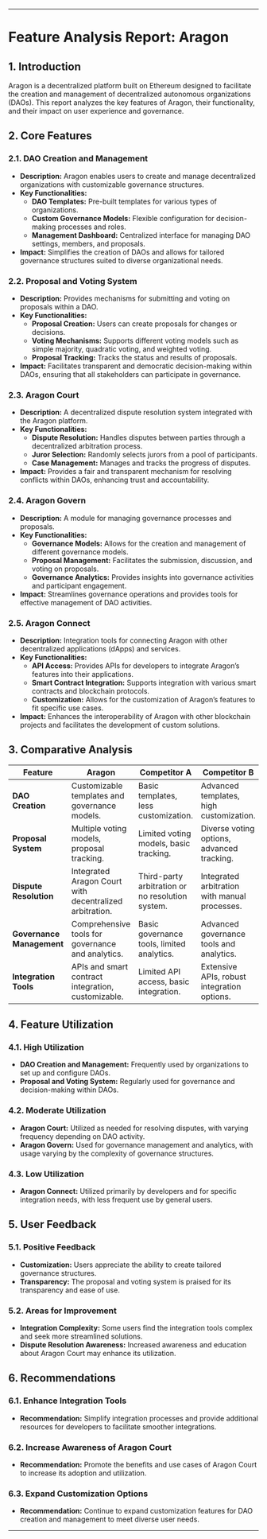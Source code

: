 
---

# **Feature Analysis Report: Aragon**

## **1. Introduction**

Aragon is a decentralized platform built on Ethereum designed to facilitate the creation and management of decentralized autonomous organizations (DAOs). This report analyzes the key features of Aragon, their functionality, and their impact on user experience and governance.

## **2. Core Features**

### **2.1. DAO Creation and Management**
- **Description:** Aragon enables users to create and manage decentralized organizations with customizable governance structures.
- **Key Functionalities:**
  - **DAO Templates:** Pre-built templates for various types of organizations.
  - **Custom Governance Models:** Flexible configuration for decision-making processes and roles.
  - **Management Dashboard:** Centralized interface for managing DAO settings, members, and proposals.
- **Impact:** Simplifies the creation of DAOs and allows for tailored governance structures suited to diverse organizational needs.

### **2.2. Proposal and Voting System**
- **Description:** Provides mechanisms for submitting and voting on proposals within a DAO.
- **Key Functionalities:**
  - **Proposal Creation:** Users can create proposals for changes or decisions.
  - **Voting Mechanisms:** Supports different voting models such as simple majority, quadratic voting, and weighted voting.
  - **Proposal Tracking:** Tracks the status and results of proposals.
- **Impact:** Facilitates transparent and democratic decision-making within DAOs, ensuring that all stakeholders can participate in governance.

### **2.3. Aragon Court**
- **Description:** A decentralized dispute resolution system integrated with the Aragon platform.
- **Key Functionalities:**
  - **Dispute Resolution:** Handles disputes between parties through a decentralized arbitration process.
  - **Juror Selection:** Randomly selects jurors from a pool of participants.
  - **Case Management:** Manages and tracks the progress of disputes.
- **Impact:** Provides a fair and transparent mechanism for resolving conflicts within DAOs, enhancing trust and accountability.

### **2.4. Aragon Govern**
- **Description:** A module for managing governance processes and proposals.
- **Key Functionalities:**
  - **Governance Models:** Allows for the creation and management of different governance models.
  - **Proposal Management:** Facilitates the submission, discussion, and voting on proposals.
  - **Governance Analytics:** Provides insights into governance activities and participant engagement.
- **Impact:** Streamlines governance operations and provides tools for effective management of DAO activities.

### **2.5. Aragon Connect**
- **Description:** Integration tools for connecting Aragon with other decentralized applications (dApps) and services.
- **Key Functionalities:**
  - **API Access:** Provides APIs for developers to integrate Aragon’s features into their applications.
  - **Smart Contract Integration:** Supports integration with various smart contracts and blockchain protocols.
  - **Customization:** Allows for the customization of Aragon’s features to fit specific use cases.
- **Impact:** Enhances the interoperability of Aragon with other blockchain projects and facilitates the development of custom solutions.

## **3. Comparative Analysis**

| **Feature**               | **Aragon**                                             | **Competitor A**                                  | **Competitor B**                             |
|---------------------------|--------------------------------------------------------|--------------------------------------------------|----------------------------------------------|
| **DAO Creation**          | Customizable templates and governance models.         | Basic templates, less customization.             | Advanced templates, high customization.     |
| **Proposal System**       | Multiple voting models, proposal tracking.            | Limited voting models, basic tracking.           | Diverse voting options, advanced tracking.  |
| **Dispute Resolution**    | Integrated Aragon Court with decentralized arbitration.| Third-party arbitration or no resolution system. | Integrated arbitration with manual processes.|
| **Governance Management** | Comprehensive tools for governance and analytics.      | Basic governance tools, limited analytics.       | Advanced governance tools and analytics.    |
| **Integration Tools**     | APIs and smart contract integration, customizable.     | Limited API access, basic integration.           | Extensive APIs, robust integration options. |

## **4. Feature Utilization**

### **4.1. High Utilization**
- **DAO Creation and Management:** Frequently used by organizations to set up and configure DAOs.
- **Proposal and Voting System:** Regularly used for governance and decision-making within DAOs.

### **4.2. Moderate Utilization**
- **Aragon Court:** Utilized as needed for resolving disputes, with varying frequency depending on DAO activity.
- **Aragon Govern:** Used for governance management and analytics, with usage varying by the complexity of governance structures.

### **4.3. Low Utilization**
- **Aragon Connect:** Utilized primarily by developers and for specific integration needs, with less frequent use by general users.

## **5. User Feedback**

### **5.1. Positive Feedback**
- **Customization:** Users appreciate the ability to create tailored governance structures.
- **Transparency:** The proposal and voting system is praised for its transparency and ease of use.

### **5.2. Areas for Improvement**
- **Integration Complexity:** Some users find the integration tools complex and seek more streamlined solutions.
- **Dispute Resolution Awareness:** Increased awareness and education about Aragon Court may enhance its utilization.

## **6. Recommendations**

### **6.1. Enhance Integration Tools**
- **Recommendation:** Simplify integration processes and provide additional resources for developers to facilitate smoother integrations.

### **6.2. Increase Awareness of Aragon Court**
- **Recommendation:** Promote the benefits and use cases of Aragon Court to increase its adoption and utilization.

### **6.3. Expand Customization Options**
- **Recommendation:** Continue to expand customization features for DAO creation and management to meet diverse user needs.

---

